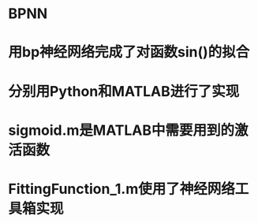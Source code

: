 # BPNN
# 用bp神经网络完成了对函数sin()的拟合
# 分别用Python和MATLAB进行了实现
# sigmoid.m是MATLAB中需要用到的激活函数
# FittingFunction_1.m使用了神经网络工具箱实现
